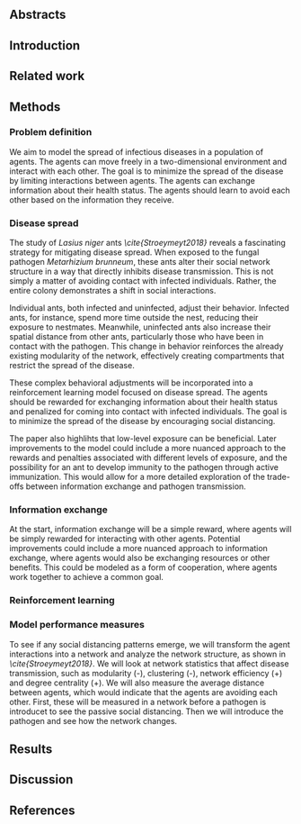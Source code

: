 
## Abstracts

## Introduction

## Related work

## Methods

### Problem definition
We aim to model the spread of infectious diseases in a population of agents. The agents can move freely in a two-dimensional environment and interact with each other. The goal is to minimize the spread of the disease by limiting interactions between agents. The agents can exchange information about their health status. The agents should learn to avoid each other based on the information they receive.

### Disease spread
The study of *Lasius niger* ants *\cite{Stroeymeyt2018}* reveals a fascinating strategy for mitigating disease spread. When exposed to the fungal pathogen *Metarhizium brunneum*, these ants alter their social network structure in a way that directly inhibits disease transmission. This is not simply a matter of avoiding contact with infected individuals. Rather, the entire colony demonstrates a shift in social interactions.

Individual ants, both infected and uninfected, adjust their behavior. Infected ants, for instance, spend more time outside the nest, reducing their exposure to nestmates. Meanwhile, uninfected ants also increase their spatial distance from other ants, particularly those who have been in contact with the pathogen. This change in behavior reinforces the already existing modularity of the network, effectively creating compartments that restrict the spread of the disease.

These complex behavioral adjustments will be incorporated into a reinforcement learning model focused on disease spread. The agents should be rewarded for exchanging information about their health status and penalized for coming into contact with infected individuals. The goal is to minimize the spread of the disease by encouraging social distancing.

The paper also highlihts that low-level exposure can be beneficial. Later improvements to the model could include a more nuanced approach to the rewards and penalties associated with different levels of exposure, and the possibility for an ant to develop immunity to the pathogen through active immunization. This would allow for a more detailed exploration of the trade-offs between information exchange and pathogen transmission.

### Information exchange
At the start, information exchange will be a simple reward, where agents will be simply rewarded for interacting with other agents. Potential improvements could include a more nuanced approach to information exchange, where agents would also be exchanging resources or other benefits. This could be modeled as a form of cooperation, where agents work together to achieve a common goal.

### Reinforcement learning

### Model performance measures
To see if any social distancing patterns emerge, we will transform the agent interactions into a network and analyze the network structure, as shown in *\cite{Stroeymeyt2018}*. We will look at network statistics that affect disease transmission, such as modularity (-), clustering (-), network efficiency (+) and degree centrality (+). We will also measure the average distance between agents, which would indicate that the agents are avoiding each other. First, these will be measured in a network before a pathogen is introducet to see the passive social distancing. Then we will introduce the pathogen and see how the network changes.

## Results

## Discussion

## References